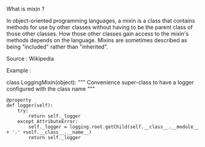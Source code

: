 What is mixin ?

In object-oriented programming languages, a mixin is a class that contains methods for use by other classes without having to be the parent class of those other classes. How those other classes gain access to the mixin's methods depends on the language. Mixins are sometimes described as being "included" rather than "inherited".

Source : Wikipedia


Example : 

class LoggingMixin(object):
    """
    Convenience super-class to have a logger configured with the class name
    """

    @property
    def logger(self):
        try:
            return self._logger
        except AttributeError:
            self._logger = logging.root.getChild(self.__class__.__module__ + '.' +self.__class__.__name__)
            return self._logger

